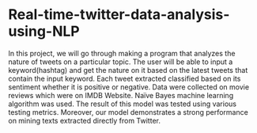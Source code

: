 # Real-time-twitter-data-analysis-using-NLP
In this project, we will go through making a program that analyzes the nature of tweets on a
particular topic. The user will be able to input a keyword(hashtag) and get the nature on it based
on the latest tweets that contain the input keyword. Each tweet extracted classified based on its
sentiment whether it is positive or negative. Data were collected on movie reviews which were
on IMDB Website. Naïve Bayes machine learning algorithm was used. The result of this model
was tested using various testing metrics. Moreover, our model demonstrates a strong performance
on mining texts extracted directly from Twitter.
